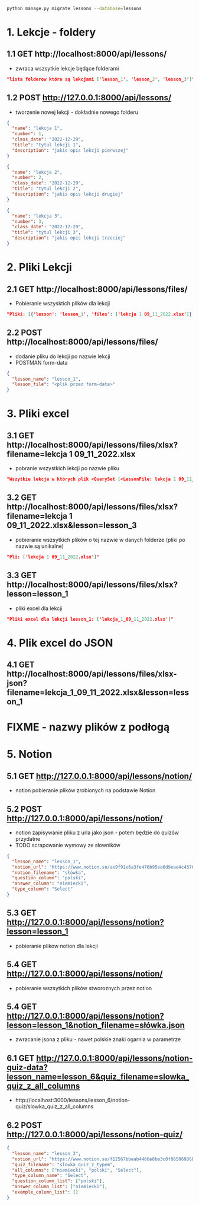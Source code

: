 ```sh
python manage.py migrate lessons --database=lessons
```

# 1. Lekcje - foldery

## 1.1 GET http://localhost:8000/api/lessons/

- zwraca wszsytkie lekcje będące folderami

```json
"lista folderow które są lekcjami ['lesson_1', 'lesson_2', 'lesson_3']"
```

## 1.2 POST http://127.0.0.1:8000/api/lessons/

- tworzenie nowej lekcji - dokładnie nowego folderu

```json
{
  "name": "lekcja 1",
  "number": 1,
  "class_date": "2022-12-29",
  "title": "tytul lekcji 1",
  "description": "jakis opis lekcji pierwszej"
}
```

```json
{
  "name": "lekcja 2",
  "number": 2,
  "class_date": "2022-12-29",
  "title": "tytul lekcji 2",
  "description": "jakis opis lekcji drugiej"
}
```

```json
{
  "name": "lekcja 3",
  "number": 3,
  "class_date": "2022-12-29",
  "title": "tytul lekcji 3",
  "description": "jakis opis lekcji trzeciej"
}
```

# 2. Pliki Lekcji

## 2.1 GET http://localhost:8000/api/lessons/files/

- Pobieranie wszysktich plików dla lekcji

```json
"Pliki: [{'lesson': 'lesson_1', 'files': ['lekcja 1 09_11_2022.xlsx']}, {'lesson': 'lesson_2', 'files': ['lekcja 1 09_11_2022.xlsx']}, {'lesson': 'lesson_3', 'files': ['lekcja 1 09_11_2022.xlsx', 'kotek.jfif']}]"
```

## 2.2 POST http://localhost:8000/api/lessons/files/

- dodanie pliku do lekcji po nazwie lekcji
- POSTMAN form-data

```json
{
  "lesson_name": "lesson_1",
  "lesson_file": "<plik przez form-data>"
}
```

# 3. Pliki excel

## 3.1 GET http://localhost:8000/api/lessons/files/xlsx?filename=lekcja 1 09_11_2022.xlsx

- pobranie wszystkich lekcji po nazwie pliku

```json
"Wszytkie lekcje w których plik <QuerySet [<LessonFile: lekcja 1 09_11_2022.xlsx>, <LessonFile: lekcja 1 09_11_2022.xlsx>, <LessonFile: lekcja 1 09_11_2022.xlsx>, <LessonFile: kotek.jfif>]> się znajduje"
```

## 3.2 GET http://localhost:8000/api/lessons/files/xlsx?filename=lekcja 1 09_11_2022.xlsx&lesson=lesson_3

- pobieranie wszsytkich plików o tej nazwie w danych folderze (pliki po nazwie są unikalne)

```json
"Pli: ['lekcja 1 09_11_2022.xlsx']"
```

## 3.3 GET http://localhost:8000/api/lessons/files/xlsx?lesson=lesson_1

- pliki excel dla lekcji

```json
"Pliki excel dla lekcji lesson_1: ['lekcja_1_09_11_2022.xlsx']"
```

# 4. Plik excel do JSON

## 4.1 GET http://localhost:8000/api/lessons/files/xlsx-json?filename=lekcja_1_09_11_2022.xlsx&lesson=lesson_1

# FIXME - nazwy plików z podłogą

# 5. Notion

## 5.1 GET http://127.0.0.1:8000/api/lessons/notion/

- notion pobieranie plików zrobionych na podstawie Notion

## 5.2 POST http://127.0.0.1:8000/api/lessons/notion/

- notion zapisywanie pliku z urla jako json - potem będzie do quizów przydatne
- TODO scrapowanie wymowy ze słowników

```json
{
  "lesson_name": "lesson_1",
  "notion_url": "https://www.notion.so/ae9f91e6a3fe476b95ea6d9eae4c4376?v=b244c91401544d689e2242610fa70026",
  "notion_filename": "słówka",
  "question_column": "polski",
  "answer_column": "niemiecki",
  "type_column": "Select"
}
```

## 5.3 GET http://127.0.0.1:8000/api/lessons/notion?lesson=lesson_1

- pobieranie plikow notion dla lekcji

## 5.4 GET http://127.0.0.1:8000/api/lessons/notion/

- pobieranie wszsytkich plików stworoznych przez notion

## 5.4 GET http://127.0.0.1:8000/api/lessons/notion?lesson=lesson_1&notion_filename=słówka.json

- zwracanie jsona z pliku - nawet polskie znaki ogarnia w parametrze

## 6.1 GET http://127.0.0.1:8000/api/lessons/notion-quiz-data?lesson_name=lesson_6&quiz_filename=slowka_quiz_z_all_columns

- http://localhost:3000/lessons/lesson_6/notion-quiz/slowka_quiz_z_all_columns

## 6.2 POST http://127.0.0.1:8000/api/lessons/notion-quiz/

```json
{
  "lesson_name": "lesson_3",
  "notion_url": "https://www.notion.so/f12567bbeab4466e8be3c0f86506936b?v=5ae25c96838d4da683a389dc5594d441",
  "quiz_filename": "slowka_quiz_z_typem",
  "all_columns": ["niemiecki", "polski", "Select"],
  "type_column_name": "Select",
  "question_column_list": ["polski"],
  "answer_column_list": ["niemiecki"],
  "example_column_list": []
}
```
